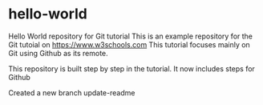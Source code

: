 # hello-world
Hello World repository for Git tutorial
This is an example repository for the Git tutoial on https://www.w3schools.com
This tutorial focuses mainly on Git using Github as its remote.

This repository is built step by step in the tutorial.
It now includes steps for Github

Created a new branch update-readme